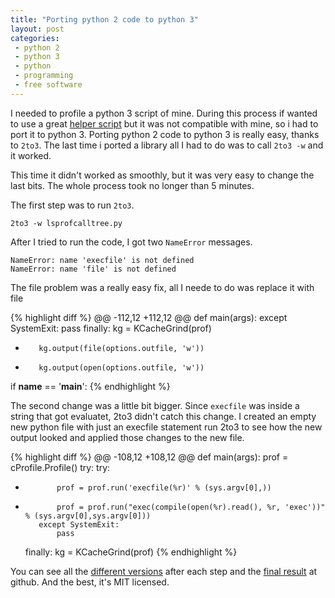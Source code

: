 ```yaml
---
title: "Porting python 2 code to python 3"
layout: post
categories:
 - python 2
 - python 3
 - python
 - programming
 - free software
---
```


I needed to profile a python 3 script of mine. During this process if wanted to use a great [helper script][lsprofcalltree] but it was not compatible with mine, so i had to port it to python 3.
Porting python 2 code to python 3 is really easy, thanks to ``2to3``. The last time i ported a library all I had to do was to call ``2to3 -w`` and it worked.

This time it didn't worked as smoothly, but it was very easy to change the last bits. The whole process took no longer than 5 minutes.

The first step was to run ``2to3``.

```
2to3 -w lsprofcalltree.py
```

After I tried to run the code, I got two `NameError` messages.

```
NameError: name 'execfile' is not defined
NameError: name 'file' is not defined
```

The file problem was a really easy fix, all I neede to do was replace it with file

{% highlight diff %}
@@ -112,12 +112,12 @@ def main(args):
         except SystemExit:
             pass
     finally:
         kg = KCacheGrind(prof)
-        kg.output(file(options.outfile, 'w'))
+        kg.output(open(options.outfile, 'w'))
 
 if __name__ == '__main__':
{% endhighlight %}

The second change was a little bit bigger. Since ``execfile`` was inside a string that got evaluatet, 2to3 didn't catch this change. I created an empty new python file with just an execfile statement run 2to3 to see how the new output looked and applied those changes to the new file.

{% highlight diff %}
@@ -108,12 +108,12 @@ def main(args):
     prof = cProfile.Profile()
     try:
         try:
-            prof = prof.run('execfile(%r)' % (sys.argv[0],))
+            prof = prof.run("exec(compile(open(%r).read(), %r, 'exec'))" % (sys.argv[0],sys.argv[0]))
         except SystemExit:
             pass
     finally:
         kg = KCacheGrind(prof)
{% endhighlight %}

You can see all the [different versions][revisions] after each step and the [final result][script] at github. And the best, it's MIT licensed.

[lsprofcalltree]: https://people.gnome.org/~johan/lsprofcalltree.py
[revisions]: https://gist.github.com/hwmrocker/0ad625369feadd57d8c6/revisions
[script]: https://gist.github.com/hwmrocker/0ad625369feadd57d8c6/
[profiling]: https://wiki.python.org/moin/PythonSpeed/Profiling
[kcachegrind]: http://kcachegrind.sourceforge.net/html/Home.html